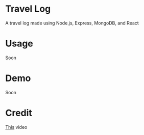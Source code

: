 # Travel Log

A travel log made using Node.js, Express, MongoDB, and React

# Usage

Soon

# Demo

Soon

# Credit

[This](https://www.youtube.com/watch?v=5pQsl9u_10M) video
